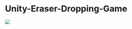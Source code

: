 # Unity-Eraser-Dropping-Game

![](https://media.giphy.com/media/v1.Y2lkPTc5MGI3NjExenl3YWR4bHZxZXpiN2g4ZHdjZTZnenlqM3hueGIydGM5bTRiY2RhZyZlcD12MV9pbnRlcm5hbF9naWZfYnlfaWQmY3Q9Zw/LNOO5PX7jm4h6LixT2/giphy-downsized-large.gif)
